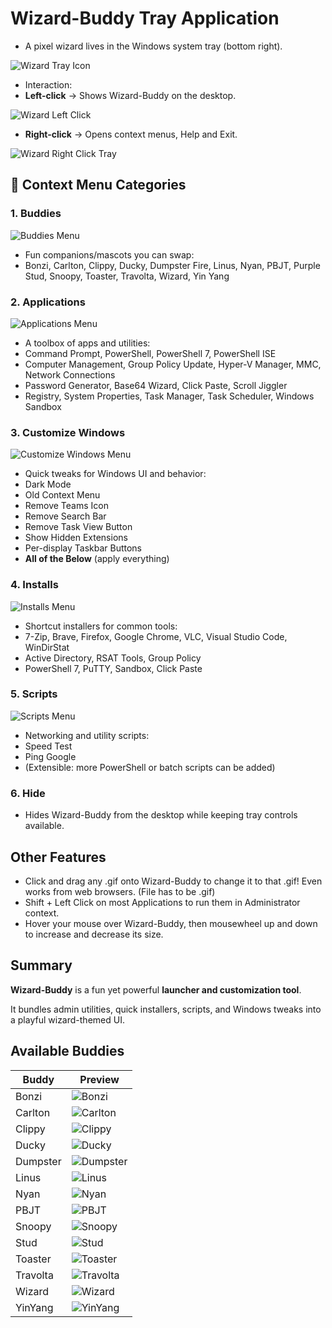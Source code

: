 
# Wizard-Buddy Tray Application
- A pixel wizard lives in the Windows system tray (bottom right).

![Wizard Tray Icon](https://raw.githubusercontent.com/Tachaeon/Wizard-Buddy/refs/heads/main/Images/WizardTray.png)

- Interaction:
-  **Left-click** → Shows Wizard-Buddy on the desktop.

![Wizard Left Click](https://raw.githubusercontent.com/Tachaeon/Wizard-Buddy/refs/heads/main/Images/WizardLeftClickTray.png)
-  **Right-click** → Opens context menus, Help and Exit.

![Wizard Right Click Tray](https://raw.githubusercontent.com/Tachaeon/Wizard-Buddy/refs/heads/main/Images/WizardRightClickTray.png)

## 📂 Context Menu Categories
### 1. Buddies
![Buddies Menu](https://raw.githubusercontent.com/Tachaeon/Wizard-Buddy/refs/heads/main/Images/WizardRightClickContextMenuBuddies.png)

- Fun companions/mascots you can swap:
- Bonzi, Carlton, Clippy, Ducky, Dumpster Fire, Linus, Nyan, PBJT, Purple Stud, Snoopy, Toaster, Travolta, Wizard, Yin Yang

### 2. Applications
![Applications Menu](https://raw.githubusercontent.com/Tachaeon/Wizard-Buddy/refs/heads/main/Images/WizardRightClickContextMenuApps.png)

- A toolbox of apps and utilities:
- Command Prompt, PowerShell, PowerShell 7, PowerShell ISE
- Computer Management, Group Policy Update, Hyper-V Manager, MMC, Network Connections
- Password Generator, Base64 Wizard, Click Paste, Scroll Jiggler
- Registry, System Properties, Task Manager, Task Scheduler, Windows Sandbox

### 3. Customize Windows
![Customize Windows Menu](https://raw.githubusercontent.com/Tachaeon/Wizard-Buddy/refs/heads/main/Images/WizardRightClickContextMenuCustWin.png)
- Quick tweaks for Windows UI and behavior:
- Dark Mode
- Old Context Menu
- Remove Teams Icon
- Remove Search Bar
- Remove Task View Button
- Show Hidden Extensions
- Per-display Taskbar Buttons
-  **All of the Below** (apply everything)

### 4. Installs
![Installs Menu](https://raw.githubusercontent.com/Tachaeon/Wizard-Buddy/refs/heads/main/Images/WizardRightClickContextMenuInstalls.png)
- Shortcut installers for common tools:
- 7-Zip, Brave, Firefox, Google Chrome, VLC, Visual Studio Code, WinDirStat
- Active Directory, RSAT Tools, Group Policy
- PowerShell 7, PuTTY, Sandbox, Click Paste

### 5. Scripts
![Scripts Menu](https://raw.githubusercontent.com/Tachaeon/Wizard-Buddy/refs/heads/main/Images/WizardRightClickContextMenuScripts.png)
- Networking and utility scripts:
- Speed Test
- Ping Google
- (Extensible: more PowerShell or batch scripts can be added)

### 6. Hide
- Hides Wizard-Buddy from the desktop while keeping tray controls available.

## Other Features
- Click and drag any .gif onto Wizard-Buddy to change it to that .gif! Even works from web browsers. (File has to be .gif)
- Shift + Left Click on most Applications to run them in Administrator context.
- Hover your mouse over Wizard-Buddy, then mousewheel up and down to increase and decrease its size.

## Summary
**Wizard-Buddy** is a fun yet powerful **launcher and customization tool**.

It bundles admin utilities, quick installers, scripts, and Windows tweaks into a playful wizard-themed UI.
## Available Buddies
| Buddy    | Preview |
|----------|---------|
| Bonzi    | ![Bonzi](https://raw.githubusercontent.com/Tachaeon/Wizard-Buddy/refs/heads/main/Images/Gifs/Bonzi.gif)        |
| Carlton  |![Carlton](https://raw.githubusercontent.com/Tachaeon/Wizard-Buddy/refs/heads/main/Images/Gifs/Carlton.gif)         |
| Clippy   |![Clippy](https://raw.githubusercontent.com/Tachaeon/Wizard-Buddy/refs/heads/main/Images/Gifs/Clippy.gif)         |
| Ducky    |![Ducky](https://raw.githubusercontent.com/Tachaeon/Wizard-Buddy/refs/heads/main/Images/Gifs/Ducky.gif)         |
| Dumpster |![Dumpster](https://raw.githubusercontent.com/Tachaeon/Wizard-Buddy/refs/heads/main/Images/Gifs/Dumpster.gif)         |
| Linus    |![Linus](https://raw.githubusercontent.com/Tachaeon/Wizard-Buddy/refs/heads/main/Images/Gifs/Linus.gif)         |
| Nyan     |![Nyan](https://raw.githubusercontent.com/Tachaeon/Wizard-Buddy/refs/heads/main/Images/Gifs/Nyan.gif)         |
| PBJT     |![PBJT](https://raw.githubusercontent.com/Tachaeon/Wizard-Buddy/refs/heads/main/Images/Gifs/PBJT.gif)         |
| Snoopy   |![Snoopy](https://raw.githubusercontent.com/Tachaeon/Wizard-Buddy/refs/heads/main/Images/Gifs/Snoopy.gif)         |
| Stud     |![Stud](https://raw.githubusercontent.com/Tachaeon/Wizard-Buddy/refs/heads/main/Images/Gifs/Stud.gif)         |
| Toaster  |![Toaster](https://raw.githubusercontent.com/Tachaeon/Wizard-Buddy/refs/heads/main/Images/Gifs/Toaster.gif)         |
| Travolta |![Travolta](https://raw.githubusercontent.com/Tachaeon/Wizard-Buddy/refs/heads/main/Images/Gifs/Travolta.gif)         |
| Wizard   | ![Wizard](https://raw.githubusercontent.com/Tachaeon/Wizard-Buddy/refs/heads/main/Images/Gifs/Wizard.gif) |
| YinYang  |![YinYang](https://raw.githubusercontent.com/Tachaeon/Wizard-Buddy/refs/heads/main/Images/Gifs/YinYang.gif)         |
